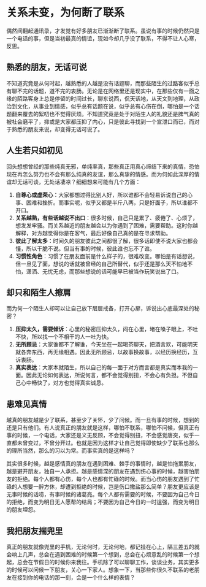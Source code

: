 # 关系未变，为何断了联系

偶然间翻起通讯录，才发觉有好多朋友已渐渐断了联系。虽说有事的时候仍然只是一个电话的事，但是当初最真的情谊，现如今却几乎没了联系，不得不让人心寒，反思。

## 熟悉的朋友，无话可说

不知道究竟是从何时起，越熟悉的人越是没有话题聊，而那些陌生的过路客似乎总有聊不完的话题，道不完的衷肠。无论是在网络里还是现实中，在那些仅有一面之缘的陌路客身上总是停留的时间过长，聊东说西，侃天话地，从天文到地理，从政治到文化，从事业到情感，似乎总有话题在说，似乎总有心伤在倒，哪怕是一个话题翻来覆去的絮叨也不觉得厌烦。不知道究竟是处于对陌生人的礼貌还是脾气真的被社会磨平了，抑或是大家都压抑了内心，只是彼此寻找到一个宣泄口而已，而对于熟悉的朋友来说，却变得无话可说了。

## 人生若只如初见

回头想想曾经的那些纯真无邪，单纯率真，那些真正用真心缔结下来的真情，恐怕现在再怎么努力也不会有那么纯真的友谊，那么真挚的情感。而为何如此深厚的情谊却无话可谈，无处话凄凉？细细想来可能有几个方面：

1. **自尊心或虚荣心**：大家都想过得比别人好，所以谁都不会轻易诉说自己的心事、困难和挫折。而事实呢，似乎又都是半斤八两，只是好面子，所以谁都不开口。
2. **关系越熟，有些话越说不出口**：很多时候，自己只是累了、疲倦了、心烦了，想发发牢骚。而关系越近的朋友越会以为你遇到了困难，需要帮助。这时你越解释，对方越觉得你是在客气，最后好像自己真的是在寻求帮助。
3. **彼此了解太多**：时间久的朋友彼此之间都很了解，很多话即使不说大家也都会懂，所以干脆不说。但当有事的时候，彼此谁也忘不了谁。
4. **习惯性角色**：习惯了在朋友面前是什么样子的，很难改变。哪怕是有话想说，但一旦见了面，想说的话就被曾经的自己所替代，似乎还是那么天不怕地不怕，潇洒、无忧无虑，而那些想说的话可能早已被当作玩笑说出了口。

## 却只和陌生人擦肩

而为何一个陌生人却可以让自己放下层层戒备，打开心扉，诉说出心底最深处的秘密？

1. **压抑太久，需要倾诉**：心里的秘密压抑太久，闷在心里，堵在嗓子眼上，不吐不快，所以找一个不相干的人一吐为快。
2. **无所顾忌**：大家谁都不了解谁，今天坐在一起喝茶聊天，把酒言欢，可能明天就各奔东西，再无缘相遇。因此无所顾忌，以故事换故事，以经历换经历，互诉衷肠。
3. **真实表达**：大家本就陌生，所以自己的每一面于对方而言都是真实而本我的一面。因此无论如何表达，所说何言，都不会觉得别扭，不会心有负担。不但自己心中畅快了，对方也觉得真实诚恳。

## 患难见真情

越真的朋友越是少了联系，甚至少了关怀，少了问候。而一旦有事的时候，想到的还是只有他们。有人说真正的朋友就是这样，哪怕不联系，哪怕不问候，但真正有事的时候，一个电话，大家还是义无反顾，不会觉得别扭，不会感觉唐突，似乎一直都未曾变过，不曾分开过。也就是因为这样才让自己觉得即使缺少了联系也那么的理所当然，那么的习以为常。而事实真的是这样吗？

其实很多时候，越是感情真的朋友在遇到困难、棘手的事情时，越是怕拖累朋友，越是避开朋友，独自一人承担。越是感情深的朋友在遇到伤心事的时候，越害怕朋友的拒绝。每个人都有心伤，每个人也都有忙碌的时候。而当心伤的朋友遇到了忙碌的人想要一醉方休，却遭到拒绝的时候，岂是伤口撒盐那么简单？朋友更应该是无事时候的话唠，有事时候的诸葛亮。每个人都有需要的时候，不要因为自己今日的拒绝，而变为明日无人愿帮的结局；不要因为自己今日的一时逞强，而变为明日的朋友埋怨。

## 我把朋友揣兜里

真正的朋友就像兜里的手机，无论何时，无论何地，都记挂在心上，隔三差五的就会响上几声，总会在遇到困难的时候第一个想到，总会在心烦意乱的时候第一个想起，总会在节假日的时候你来我往。手机除了可以聊聊工作，谈谈业务，其实更多的时候可以问候一下朋友，关心一下家人。想象一下，当那些你很久不联系的老朋友在接到你的电话的那一刻，会是一个什么样的表情？

